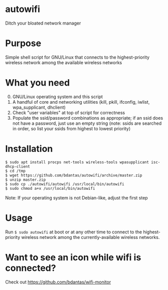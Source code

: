# autowifi
Ditch your bloated network manager

# Purpose
Simple shell script for GNU/Linux that connects to the highest-priority wireless network among the available wireless networks

# What you need
0. GNU/Linux operating system and this script
1. A handful of core and networking utilities (kill, pkill, ifconfig, iwlist, wpa_supplicant, dhclient)
2. Check "user variables" at top of script for correctness
3. Populate the ssid/password combinations as appropriate; if an ssid does not have a password, just use an empty string (note: ssids are searched in order, so list your ssids from highest to lowest priority)

# Installation
```
$ sudo apt install procps net-tools wireless-tools wpasupplicant isc-dhcp-client
$ cd /tmp
$ wget https://github.com/bdantas/autowifi/archive/master.zip
$ unzip master.zip
$ sudo cp ./autowifi/autowifi /usr/local/bin/autowifi
$ sudo chmod a+x /usr/local/bin/autowifi
```
Note: If your operating system is not Debian-like, adjust the first step

# Usage
Run `$ sudo autowifi` at boot or at any other time to connect to the highest-priority wireless network among the currently-available wireless networks.

# Want to see an icon while wifi is connected?
Check out https://github.com/bdantas/wifi-monitor
